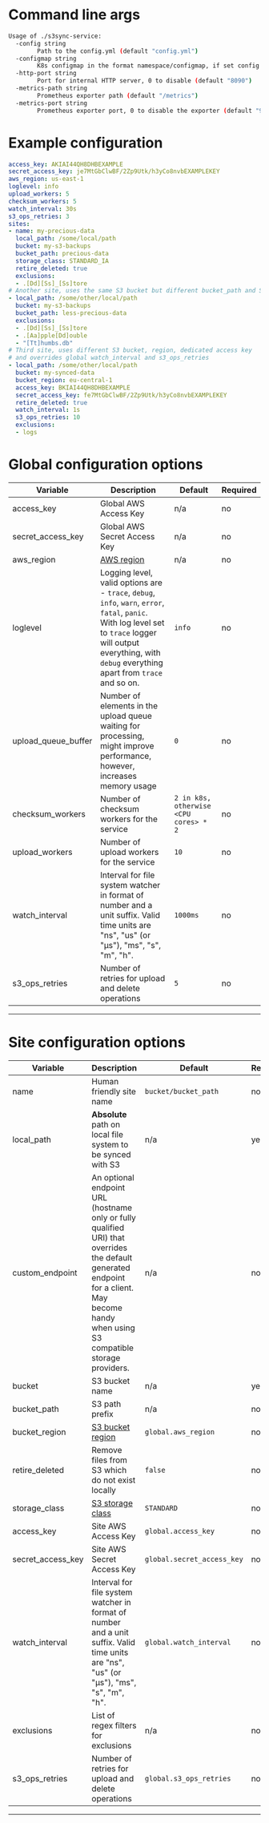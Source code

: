 <!--
s3sync-service - Realtime S3 synchronisation tool
Copyright (c) 2020  Yevgeniy Valeyev

This program is free software: you can redistribute it and/or modify
it under the terms of the GNU General Public License as published by
the Free Software Foundation, either version 3 of the License, or
(at your option) any later version.

This program is distributed in the hope that it will be useful,
but WITHOUT ANY WARRANTY; without even the implied warranty of
MERCHANTABILITY or FITNESS FOR A PARTICULAR PURPOSE.  See the
GNU General Public License for more details.

You should have received a copy of the GNU General Public License
along with this program.  If not, see <http://www.gnu.org/licenses/>.
 -->

# Command line args

```bash
Usage of ./s3sync-service:
  -config string
    	Path to the config.yml (default "config.yml")
  -configmap string
    	K8s configmap in the format namespace/configmap, if set config is ignored and s3sync-service will read and watch for changes in the specified configmap
  -http-port string
    	Port for internal HTTP server, 0 to disable (default "8090")
  -metrics-path string
    	Prometheus exporter path (default "/metrics")
  -metrics-port string
    	Prometheus exporter port, 0 to disable the exporter (default "9350")
```

# Example configuration

```yaml
access_key: AKIAI44QH8DHBEXAMPLE
secret_access_key: je7MtGbClwBF/2Zp9Utk/h3yCo8nvbEXAMPLEKEY
aws_region: us-east-1
loglevel: info
upload_workers: 5
checksum_workers: 5
watch_interval: 30s
s3_ops_retries: 3
sites:
- name: my-precious-data
  local_path: /some/local/path
  bucket: my-s3-backups
  bucket_path: precious-data
  storage_class: STANDARD_IA
  retire_deleted: true
  exclusions:
  - .[Dd][Ss]_[Ss]tore
# Another site, uses the same S3 bucket but different bucket_path and STANDARD storage_class
- local_path: /some/other/local/path
  bucket: my-s3-backups
  bucket_path: less-precious-data
  exclusions:
  - .[Dd][Ss]_[Ss]tore
  - .[Aa]pple[Dd]ouble
  - "[Tt]humbs.db"
# Third site, uses different S3 bucket, region, dedicated access key
# and overrides global watch_interval and s3_ops_retries
- local_path: /some/other/local/path
  bucket: my-synced-data
  bucket_region: eu-central-1
  access_key: BKIAI44QH8DHBEXAMPLE
  secret_access_key: fe7MtGbClwBF/2Zp9Utk/h3yCo8nvbEXAMPLEKEY
  retire_deleted: true
  watch_interval: 1s
  s3_ops_retries: 10
  exclusions:
  - logs
```

# Global configuration options

| Variable | Description | Default | Required |
|----------|-------------|---------|----------|
| access_key | Global AWS Access Key | n/a | no |
| secret_access_key | Global AWS Secret Access Key | n/a | no |
| aws_region | [AWS region](https://docs.aws.amazon.com/AWSEC2/latest/UserGuide/using-regions-availability-zones.html#concepts-available-regions) | n/a | no |
| loglevel | Logging level, valid options are - `trace`, `debug`, `info`, `warn`, `error`, `fatal`, `panic`. With log level set to `trace` logger will output everything, with `debug` everything apart from `trace` and so on. | `info` | no |
| upload_queue_buffer | Number of elements in the upload queue waiting for processing, might improve performance, however, increases memory usage | `0` | no |
| checksum_workers | Number of checksum workers for the service | `2 in k8s, otherwise <CPU cores> * 2` | no |
| upload_workers | Number of upload workers for the service | `10` | no |
| watch_interval | Interval for file system watcher in format of number and a unit suffix. Valid time units are "ns", "us" (or "µs"), "ms", "s", "m", "h". | `1000ms` | no |
| s3_ops_retries | Number of retries for upload and delete operations | `5` | no |

---

# Site configuration options

| Variable | Description | Default | Required |
|----------|-------------|---------|----------|
| name | Human friendly site name | `bucket/bucket_path` | no |
| local_path | **Absolute** path on local file system to be synced with S3 | n/a | yes |
| custom_endpoint | An optional endpoint URL (hostname only or fully qualified URI) that overrides the default generated endpoint for a client. May become handy when using S3 compatible storage providers. | n/a | no |
| bucket | S3 bucket name | n/a | yes |
| bucket_path | S3 path prefix | n/a | no |
| bucket_region | [S3 bucket region](https://docs.aws.amazon.com/AWSEC2/latest/UserGuide/using-regions-availability-zones.html#concepts-available-regions) | `global.aws_region` | no |
| retire_deleted | Remove files from S3 which do not exist locally | `false` | no |
| storage_class | [S3 storage class](https://docs.aws.amazon.com/AmazonS3/latest/dev/storage-class-intro.html#sc-compare) | `STANDARD` | no |
| access_key | Site AWS Access Key | `global.access_key` | no |
| secret_access_key | Site AWS Secret Access Key | `global.secret_access_key` | no |
| watch_interval | Interval for file system watcher in format of number and a unit suffix. Valid time units are "ns", "us" (or "µs"), "ms", "s", "m", "h". | `global.watch_interval` | no |
| exclusions | List of regex filters for exclusions | n/a | no |
| s3_ops_retries | Number of retries for upload and delete operations | `global.s3_ops_retries` | no |

---
